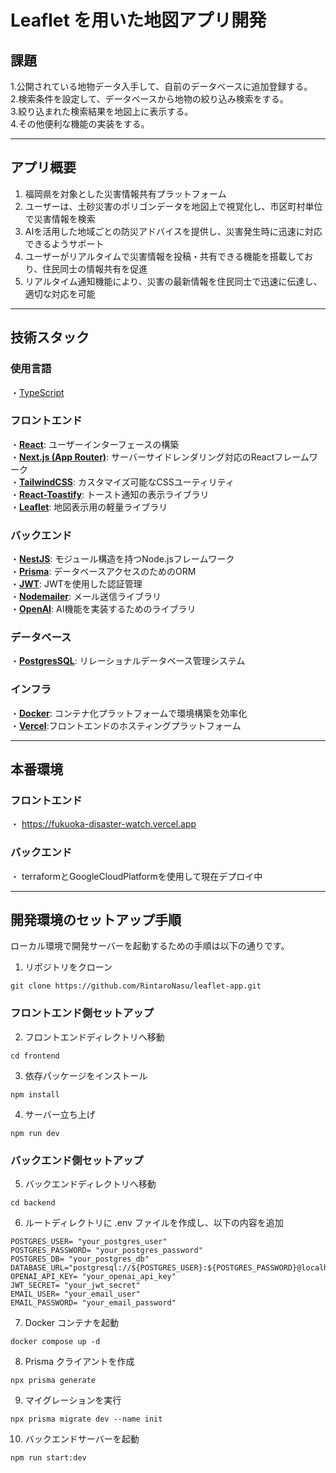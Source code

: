 # Leaflet を用いた地図アプリ開発

## 課題

1.公開されている地物データ入手して、自前のデータベースに追加登録する。<br> 2.検索条件を設定して、データベースから地物の絞り込み検索をする。<br> 3.絞り込まれた検索結果を地図上に表示する。<br> 4.その他便利な機能の実装をする。

--- 

## アプリ概要
1. 福岡県を対象とした災害情報共有プラットフォーム<br>
2. ユーザーは、土砂災害のポリゴンデータを地図上で視覚化し、市区町村単位で災害情報を検索<br>
3. AIを活用した地域ごとの防災アドバイスを提供し、災害発生時に迅速に対応できるようサポート<br>
4. ユーザーがリアルタイムで災害情報を投稿・共有できる機能を搭載しており、住民同士の情報共有を促進<br>
5. リアルタイム通知機能により、災害の最新情報を住民同士で迅速に伝達し、適切な対応を可能

---

## 技術スタック

### 使用言語
  ・[TypeScript](https://www.typescriptlang.org/)
  
### フロントエンド 
  ・**[React](https://ja.react.dev/)**: ユーザーインターフェースの構築<br>
  ・**[Next.js (App Router)](https://nextjs.org/)**: サーバーサイドレンダリング対応のReactフレームワーク<br>
  ・**[TailwindCSS](https://tailwindcss.com/)**: カスタマイズ可能なCSSユーティリティ<br>
  ・**[React-Toastify](https://fkhadra.github.io/react-toastify/introduction/)**: トースト通知の表示ライブラリ<br>
  ・**[Leaflet](https://leafletjs.com/reference.html)**: 地図表示用の軽量ライブラリ<br>
  
### バックエンド
  ・**[NestJS](https://nestjs.com/)**: モジュール構造を持つNode.jsフレームワーク<br>
  ・**[Prisma](https://www.prisma.io/)**: データベースアクセスのためのORM<br>
  ・**[JWT](https://jwt.io/)**: JWTを使用した認証管理<br>
  ・**[Nodemailer](https://www.nodemailer.com/)**: メール送信ライブラリ<br>
  ・**[OpenAI](https://platform.openai.com/docs/api-reference/introduction)**: AI機能を実装するためのライブラリ<br>
  
### データベース
  ・**[PostgresSQL](https://www.postgresql.org/docs/)**: リレーショナルデータベース管理システム

### インフラ
  ・**[Docker](https://docs.docker.com/)**: コンテナ化プラットフォームで環境構築を効率化<br>
  ・**[Vercel](https://vercel.com/docs)**:フロントエンドのホスティングプラットフォーム

---

## 本番環境
### **フロントエンド**
  ・ https://fukuoka-disaster-watch.vercel.app
### **バックエンド**
  ・ terraformとGoogleCloudPlatformを使用して現在デプロイ中

---

## 開発環境のセットアップ手順

ローカル環境で開発サーバーを起動するための手順は以下の通りです。

1. リポジトリをクローン

```
git clone https://github.com/RintaroNasu/leaflet-app.git
```

### フロントエンド側セットアップ

2. フロントエンドディレクトリへ移動

```
cd frontend
```

3. 依存パッケージをインストール

```
npm install
```

4. サーバー立ち上げ

```
npm run dev
```


### バックエンド側セットアップ

5. バックエンドディレクトリへ移動

```
cd backend
```

6. ルートディレクトリに .env ファイルを作成し、以下の内容を追加

```
POSTGRES_USER= "your_postgres_user"
POSTGRES_PASSWORD= "your_postgres_password"
POSTGRES_DB= "your_postgres_db"
DATABASE_URL="postgresql://${POSTGRES_USER}:${POSTGRES_PASSWORD}@localhost:5433/${POSTGRES_DB}"
OPENAI_API_KEY= "your_openai_api_key"
JWT_SECRET= "your_jwt_secret"
EMAIL_USER= "your_email_user"
EMAIL_PASSWORD= "your_email_password"
```

7. Docker コンテナを起動

```
docker compose up -d
```

8. Prisma クライアントを作成

```
npx prisma generate
```

9. マイグレーションを実行

```
npx prisma migrate dev --name init
```

10. バックエンドサーバーを起動

```
npm run start:dev
```
